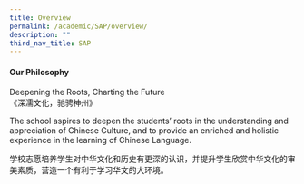 ```yaml
---
title: Overview
permalink: /academic/SAP/overview/
description: ""
third_nav_title: SAP
---
```

#### Our Philosophy

Deepening the Roots, Charting the Future  
《深濡文化，驰骋神州》

The school aspires to deepen the students’ roots in the understanding and appreciation of Chinese Culture, and to provide an enriched and holistic experience in the learning of Chinese Language.

学校志愿培养学生对中华文化和历史有更深的认识，并提升学生欣赏中华文化的审美素质，营造一个有利于学习华文的大环境。